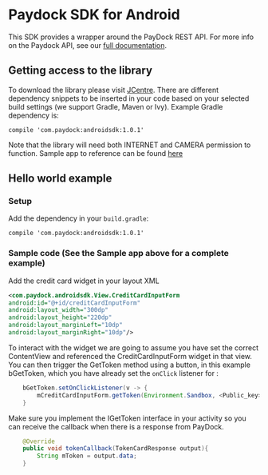# Paydock SDK for Android

This SDK provides a wrapper around the PayDock REST API.
For more info on the Paydock API, see our [full documentation](https://docs.paydock.com).

## Getting access to the library

To download the library please visit [JCentre](https://bintray.com/markcardamis/androidSDK/androidsdk).
There are different dependency snippets to be inserted in your code based on your selected build settings (we support Gradle, Maven or Ivy). Example Gradle dependency is:
```
compile 'com.paydock:androidsdk:1.0.1'
```
Note that the library will need both INTERNET and CAMERA permission to function.
Sample app to reference can be found [here](https://github.com/PayDockDev/paydock_android_sdk/tree/master/app/src/main)

## Hello world example

### Setup
Add the dependency in your ```build.gradle```:
```
compile 'com.paydock:androidsdk:1.0.1'
```

### Sample code (See the Sample app above for a complete example)
Add the credit card widget in your layout XML
```xml
<com.paydock.androidsdk.View.CreditCardInputForm
android:id="@+id/creditCardInputForm"
android:layout_width="300dp"
android:layout_height="220dp"
android:layout_marginLeft="10dp"
android:layout_marginRight="10dp"/>
```

To interact with the widget we are going to assume you have set the correct ContentView and referenced the CreditCardInputForm widget in that view. You can then trigger the GetToken method using a button, in this example bGetToken, which you have already set the ```onClick``` listener for :

```Java
    bGetToken.setOnClickListener(v -> {
        mCreditCardInputForm.getToken(Environment.Sandbox, <Public_key>, <Gateway_id>,  this);
    }
```
Make sure you implement the IGetToken interface in your activity so you can receive the callback when there is a response from PayDock.
```Java
    @Override
    public void tokenCallback(TokenCardResponse output){
        String mToken = output.data;
    }
```
